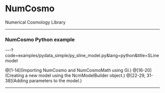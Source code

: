 # NumCosmo 

Numerical Cosmology Library

---

### NumCosmo Python example

---?code=examples/pydata_simple/py_sline_model.py&lang=python&title=SLine model

@[1-14](Importing NumCosmo and NumCosmoMath using GI.)
@[16-20](Creating a new model using the NcmModelBuilder object.)
@[22-29, 31-38](Adding parameters to the model.)

---


